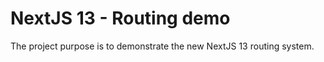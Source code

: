 # NextJS 13 - Routing demo

The project purpose is to demonstrate the new NextJS 13 routing system.
